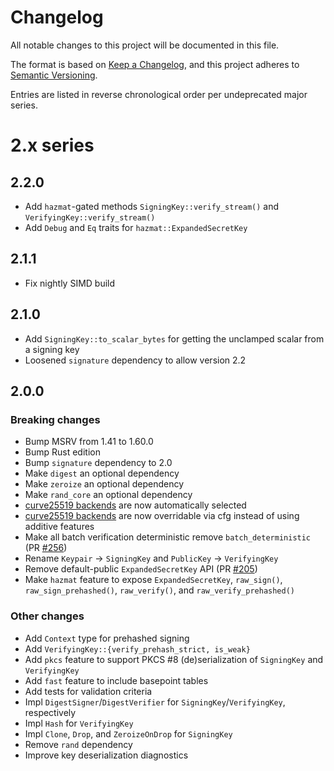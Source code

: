 # Changelog
All notable changes to this project will be documented in this file.

The format is based on [Keep a Changelog](https://keepachangelog.com/en/1.0.0/),
and this project adheres to [Semantic Versioning](https://semver.org/spec/v2.0.0.html).

Entries are listed in reverse chronological order per undeprecated major series.

# 2.x series

## 2.2.0

* Add `hazmat`-gated methods `SigningKey::verify_stream()` and `VerifyingKey::verify_stream()`
* Add `Debug` and `Eq` traits for `hazmat::ExpandedSecretKey`

## 2.1.1

* Fix nightly SIMD build

## 2.1.0

* Add `SigningKey::to_scalar_bytes` for getting the unclamped scalar from a signing key
* Loosened `signature` dependency to allow version 2.2

##  2.0.0

### Breaking changes

* Bump MSRV from 1.41 to 1.60.0
* Bump Rust edition
* Bump `signature` dependency to 2.0
* Make `digest` an optional dependency
* Make `zeroize` an optional dependency
* Make `rand_core` an optional dependency
* [curve25519 backends] are now automatically selected
* [curve25519 backends] are now overridable via cfg instead of using additive features
* Make all batch verification deterministic remove `batch_deterministic` (PR [#256](https://github.com/dalek-cryptography/ed25519-dalek/pull/256))
* Rename `Keypair` → `SigningKey` and `PublicKey` → `VerifyingKey`
* Remove default-public `ExpandedSecretKey` API (PR [#205](https://github.com/dalek-cryptography/ed25519-dalek/pull/205))
* Make `hazmat` feature to expose `ExpandedSecretKey`, `raw_sign()`, `raw_sign_prehashed()`, `raw_verify()`, and `raw_verify_prehashed()`

[curve25519 backends]: https://github.com/dalek-cryptography/curve25519-dalek/#backends

### Other changes

* Add `Context` type for prehashed signing
* Add `VerifyingKey::{verify_prehash_strict, is_weak}`
* Add `pkcs` feature to support PKCS #8 (de)serialization of `SigningKey` and `VerifyingKey`
* Add `fast` feature to include basepoint tables
* Add tests for validation criteria
* Impl `DigestSigner`/`DigestVerifier` for `SigningKey`/`VerifyingKey`, respectively
* Impl `Hash` for `VerifyingKey`
* Impl `Clone`, `Drop`, and `ZeroizeOnDrop` for `SigningKey`
* Remove `rand` dependency
* Improve key deserialization diagnostics

